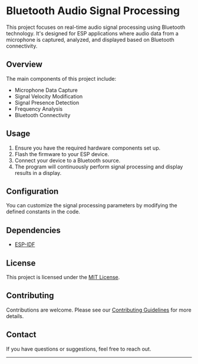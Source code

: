# Bluetooth Audio Signal Processing

This project focuses on real-time audio signal processing using Bluetooth technology. It's designed for ESP applications where audio data from a microphone is captured, analyzed, and displayed based on Bluetooth connectivity.

## Overview

The main components of this project include:

- Microphone Data Capture
- Signal Velocity Modification
- Signal Presence Detection
- Frequency Analysis
- Bluetooth Connectivity

## Usage

1. Ensure you have the required hardware components set up.
2. Flash the firmware to your ESP device.
3. Connect your device to a Bluetooth source.
4. The program will continuously perform signal processing and display results in a display.

## Configuration

You can customize the signal processing parameters by modifying the defined constants in the code.

## Dependencies

- [ESP-IDF](https://docs.espressif.com/projects/esp-idf/en/latest/)

## License

This project is licensed under the [MIT License](LICENSE).

## Contributing

Contributions are welcome. Please see our [Contributing Guidelines](CONTRIBUTING.md) for more details.

## Contact

If you have questions or suggestions, feel free to reach out.

---


